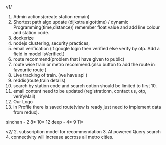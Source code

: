 v1/
1. Admin actions(create station remain)
2. Shortest path algo update (dijkstra algo(time) / dynamic Programming(time,distance)) remember float value and add line colour and station code. 
3. dockerize 
4. nodejs clustering, security practices,
5. email verification (if google login then verified else verify by otp. Add a field in model isVerified.)
6. route recommend(problem that i have given to public)
7. route wise train or metro recommend.(also button to add the route in favourite route )
8. Live tracking of train. (we have api )
9. reddis(route,train details)
10. search by station code and search option should be limited to first 10.
11. email content need to be updated (registrationn, contact us, otp, verifyMail)
12. Our Logo 
13. in Profile there is saved route(view is ready just need to implement data from redux).


sinchan - 2 8* 10* 12
deep - 4* 9 11*


v2/
2. subscription model for recommendation
3. AI powered Query search
4. connectivity will increase accross all metro cities.
